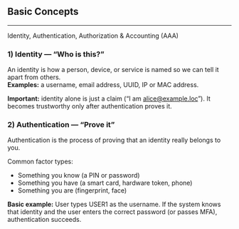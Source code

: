 ## Basic Concepts

---

Identity, Authentication, Authorization & Accounting (AAA)
### 1) Identity — “Who is this?”

An identity is how a person, device, or service is named so we can tell it apart from others.<br>
**Examples:** a username, email address, UUID, IP or MAC address.

**Important:** identity alone is just a claim (“I am alice@example.loc”). It becomes trustworthy only after authentication proves it.

### 2) Authentication — “Prove it”
Authentication is the process of proving that an identity really belongs to you.

Common factor types:
- Something you know (a PIN or password)
- Something you have (a smart card, hardware token, phone)
- Something you are (fingerprint, face)

**Basic example:**
User types USER1 as the username.
If the system knows that identity and the user enters the correct password (or passes MFA), authentication succeeds.
